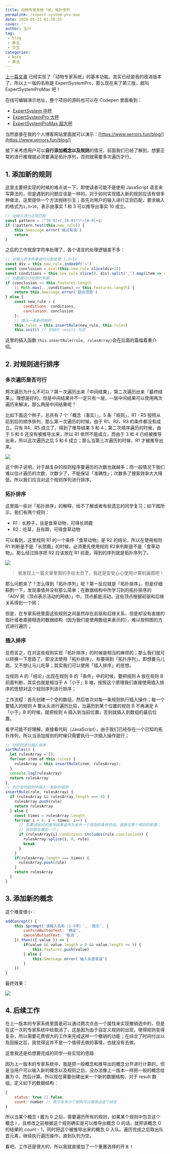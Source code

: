 ```yaml
---
title: 动物专家系统「续」拓扑序列
permalink: /expert-system-pro-max
date: 2020-05-21 01:39:35
cover: ''
author: 玉川
tag: 
 - blog
 - 算法
 - 交互
categories:
 - Note
 - 算法
---
```


<template>
    <div>
        <h2>概念</h2>
        <div class="item-box">
            <div v-for="(item, ind) in features" :key="ind" 
                :class="computeClass(ind)"
                @click="activate(ind)"> {{ item }}<br>( {{ ind }} )
            </div>
            <div class="inactive" @click="addConcept">添加<br/>概念</div>
        </div>
        <el-input v-model="new_rule" placeholder="1,3>10" style="width: 90%; padding: 10px;">
            <el-button @click="addNewRule" slot="append">添加规则</el-button>
        </el-input>
        <el-button @click="init"  style="width: 90%; margin: 10px;">重新选择</el-button>
        <h2>过程</h2>
        <p v-for="line in process" class="line">{{ line }} </p>
    </div>
</template>

<script>
export default {
  data() {
    return {
      features: ["有毛","产奶","有羽毛","会飞","会下蛋","吃肉","有犬齿","有爪","眼睛盯前方","有蹄","反刍","黄褐色","有斑点","有黑色条纹","长脖","长腿","不会飞","会游泳","黑白两色","善飞","哺乳类","鸟类","肉食类","蹄类","企鹅","海燕","鸵鸟","斑马","长颈鹿","虎","金钱豹"],
      result: [],
      new_rule: '',
      rules: [
      {
        conditions: [0],
        conclusion: 20
      }, {
        conditions: [1],
        conclusion: 20
      }, {
        conditions: [2],
        conclusion: 21
      }, {
        conditions: [3, 4],
        conclusion: 21
      }, {
        conditions: [20, 5],
        conclusion: 22
      }, {
        conditions: [6, 7, 8],
        conclusion: 22
      }, {
        conditions: [20, 8],
        conclusion: 23
      }, {
        conditions: [20, 9],
        conclusion: 23
      }, {
        conditions: [21, 17, 18, 16],
        conclusion: 24
      }, {
        conditions: [21, 19],
        conclusion: 25
      }, {
        conditions: [21, 14, 15, 16],
        conclusion: 26
      }, {
        conditions: [23, 13],
        conclusion: 27
      }, {
        conditions: [23, 14, 15, 12],
        conclusion: 28
      }, {
        conditions: [22, 11, 13],
        conclusion: 29
      }, {
        conditions: [22, 11, 12],
        conclusion: 30
      }],
      process: [],
    }
  },
  methods: {
    init() {
      this.result = Array(this.features.length).fill(false)
      this.new_rule = ''
    },
    activate (ind) {
      this.result[ind] = true;
      const reducer = (accumulator, currentValue) => accumulator && this.result[currentValue];
      const reduce_word =  (accumulator, currentValue) => accumulator + this.features[currentValue] + '且';
      this.process = []
      for (var item of this.rules) {
        /* 在这里其实可以先判断条件中是否包含刚才改变的那个元素，不包含的话就不要判断是否成立了
         * 但是我觉得判断是否存在要花费的计算量已经大于判断是否成立了。
         */
        if (item.conditions.reduce(reducer, true)) {
          const word = item.conditions.reduce(reduce_word, '因为').slice(0, -1)
          this.process.push(word + ', 所以可得' + this.features[item.conclusion])
          this.result[item.conclusion] = item.conditions.reduce(reducer, true)
        }
      }
      console.log(this.result)
    },
    addConcept() {
      this.$prompt('请输入名称（1-5字）', '提示', {
        confirmButtonText: '确定',
        cancelButtonText: '取消',
      }).then(({ value }) => {
        if(value && value.length > 0 && value.length <= 5) {
          this.features.push(value)
        } else {
          this.$message.error('输入长度有误')
        }
      })
    },
    // 添加新的规则
    addNewRule () {
      // 对输入进行正则匹配
      const pattern = /^[0-9]+(,[0-9]*)*>[0-9]+$/
      if (!pattern.test(this.new_rule)) {
        this.$message.error('格式有误')
        return
      }
      // 对输入的字符串进行分割处理 1,3>10 
      const div = this.new_rule.indexOf('>')
      const conclusion = eval(this.new_rule.slice(div+1))
      const conditions = this.new_rule.slice(0, div).split(',').map(item => eval(item))
      // 对数据可行性进行判断
      if (conclusion >= this.features.length || Math.max(...conditions) >= this.features.length) {
        return this.$message.error('超出范围')
      } else {
        const new_rule = {
          conditions: conditions,
          conclusion: conclusion
        };
        this.rules = this.insertRule(new_rule, this.rules)
        this.init() // 初始化 result 为空
        this.$message('添加成功')
      }
    },
    // 对规则进行插入排序
    sortRules() {
      let rulesArray = [];
      for(var item of this.rules) {
        rulesArray = this.insertRule(item, rulesArray);
      }
      console.log(rulesArray)
      return rulesArray
    },
    // 向已有的规则中插入一条新的规则
    insertRule(rule, rulesArray) {
      if (rulesArray && rulesArray.length === 0) {
        rulesArray.push(rule)
        return rulesArray
      } else {
        const times = rulesArray.length
        for(var i = 0; i < times; i++) {
          // 如果该规则的推导结果会作为另外一个规则的条件的话，就放在那个规则的前面；否则放在最后一个；
          // console.log(rulesArray[i].conditions, rule.conclusion)
          if (rulesArray[i].conditions.includes(rule.conclusion)) {
            console.log('yes', i)
            rulesArray.splice(i, 0, rule)
            break
          }
        }
        if(rulesArray.length === times) {
          rulesArray.push(rule)
        }
        return rulesArray
      }
    },
    computeClass (ind) {
      return this.result[ind] ? 'active': 'inactive'
    }
  },
  mounted() {
    this.init();
  },
}
</script>

<style lang="styus" scoped>
.item-box
  user-select none
  display flex
  flex-wrap wrap
  .active, .inactive
    width 80px
    height 40px
    margin 10px
    font-size 14px
    font-weight 600
    padding 5px
    text-align center
    cursor pointer
    border-radius 4px
    transition all .3s
	  animation: scale-up-tl .4s cubic-bezier(.39,.575,.565,1.000) both
  .active
    background #393824
    color white
  .inactive
    background #d3d4d6
    color black
    background: lighten(#d3d4d6, 30%)
    &:hover
        box-shadow: 0 3px 12px rgba(0,0,0,.15);
.line
  font-size 14px
  height: 1.8rem
  line-height: 1.8rem
  font-weight 600
  background #e0e1e2
  padding 5px 1rem
  border-radius 3px
  transition all .2s
  &:hover
    padding-left 1.5rem

@keyframes scale-up-tl {
  0% {
    transform: scale(0.5);
    transform-origin: 0% 0%;
  }
  100% {
    transform: scale(1);
    transform-origin: 0% 0%;
  }
}
</style>

[上一篇文章](https://www.xerrors.fun/Animal-Identification-Expert-System/) 已经实现了「动物专家系统」的基本功能。其实已经是我的改进版本了，所以上一版的名称是 ExpertSystemPro，那么现在来了第三版，就叫 ExpertSystemProMax 吧！

在线可编辑演示地址，整个项目的源码也可以在 Codepen 里面看到：

- [ExpertSystem 中杯](https://codepen.io/xerrors/pen/RwWydzQ)
- [ExpertSystemPro 大杯](https://codepen.io/xerrors/pen/abvGeqy)
- [ExpertSystemProMax 超大杯](https://codepen.io/xerrors/pen/oNjaaWG?editors=0010)

<!-- more -->

当然直接在我的个人博客网站里面就可以演示：[https://www.xerrors.fun/blog/](https://www.xerrors.fun/blog/)

接下来考虑用户可以**自行添加概念以及规则**的情况，前面我们已经了解到，想要正常的进行推理就必须要满足拓扑序列，否则就需要多次遍历才行。

## 1. 添加新的规则

这里主要把实现的时候的难点说一下，即使读者可能不是使用 JavaScript 语言来写算法的，但是遇到的问题应该是一样的。对于如何实现插入新的规则应该有很多种做法，这里提供一个方法抛砖引玉；首先对用户的输入进行正则匹配，要求输入的格式为`1,3>10`，表示由事实 1 和 3 可以推导出事实 10 成立。

```js
// 对输入进行正则匹配
const pattern = /^[0-9]+(,[0-9]*)*>[0-9]+$/
if (!pattern.test(this.new_rule)) {
    this.$message.error('格式有误')
    return
}
```

之后的工作就是字符串处理了，各个语言的处理逻辑差不多：

```js
// 对输入的字符串进行分割处理 1,3>10 
const div = this.new_rule.indexOf('>')
const conclusion = eval(this.new_rule.slice(div+1))
const conditions = this.new_rule.slice(0, div).split(',').map(item => eval(item))
// 对数据可行性进行判断
if (conclusion >= this.features.length 
    || Math.max(...conditions) >= this.features.length) {
    return this.$message.error('超出范围')
} else {
    const new_rule = {
        conditions: conditions,
        conclusion: conclusion
    };
    // 插入一条新的规则
    this.rules = this.insertRule(new_rule, this.rules)
    this.init() // 初始化 result 为空
```

这里的插入函数 `this.insertRule(rule, rulesArray)`会在后面的篇幅着重介绍。

## 2. 对规则进行排序

### 多次遍历是否可行

两次遍历为什么不可以？第一次遍历出来「中间结果」，第二次遍历出来「最终结果」。理想是好的，但是中间结果并不一定只有一层，一层中间结果可以使用两次遍历来解决，那么两层中间结果呢？

比如下面这个例子，总共有 7 个「概念（事实）」，5 条「规则」，R1 - R5 按照从前到后的顺序排列，那么第一次遍历的时候，由于 R1、R2、R3 的条件都没有成立，只有 R4、R5 成立了，得到了推导结果  3 和 4；第二次顺序遍历的时候，由于 5 和 6 还没有被推导出来，所以 R1 依然不能成立，而由于 3 和 4 已经被推导出来，所以这次遍历之后 5 和 6 成立；那么当第三次遍历的时候，R1 才被推导出来。


![](https://xerrors.oss-cn-shanghai.aliyuncs.com/imgs/20200521000143.gif)

这个例子说明，对于越复杂的规则程序要遍历的次数也就越多；而一般情况下我们难以估计遍历的次数，次数少了，不能保证「准确性」；次数多了搜索效率大大降低。所以我们应当对这个规则序列进行排序。

### 拓扑排序

这里插一些对「拓扑排序」的解释，给不了解或者有些遗忘的同学复习；如下图所示，我们有两个规则：

- R1：长脖子，且是食草动物，可得长颈鹿
- R2：吃草，且有蹄，可得食草动物

可以看到，这里规则 R1 的一个条件「食草动物」是 R2 的结论，所以在使用规则 R1 判断是不是「长颈鹿」的时候，必须要先使用规则 R2来判断是不是「食草动物」。那么经过排序把 R2 应该放在 R1 前面，得到的序列就是拓扑序列了。

![](https://xerrors.oss-cn-shanghai.aliyuncs.com/imgs/20200521002332.png)

> 我发现上一篇文章里面的手绘太丑了，我还是安安心心使用计算机画图吧！

那么问题来了？怎么得到「拓扑序列」呢？第一反应就是「拓扑排序」。但是仔细斟酌一下，发现事情并没有那么简单；在数据结构中所学习到的拓扑排序的 「AOV 网（顶点表示活动的网络）」中，顶点都是活动，这些顶点根据前驱和后继关系得到一个网；

但是，在专家系统里面这些规则之间虽然存在前驱和后继关系，但是却没有直接的指针或者直接相连的数据结构（因为我们是使用数组来表示的），难以按照图的方式进行遍历；

### 插入排序

总而言之，在对这些规则实现「拓扑排序」的时候是相当的麻烦的；那么我们就可以转换一下思路了，即没法使用「拓扑排序」，有要得到「拓扑序列」，即想要马儿跑，又不想让马儿吃草；其实我们可以使用「插入排序」的思想。

当规则 A 的「结论」出现在规则 B 的「条件」中的时候，要把规则 A 放在规则 B 前面判断，其实也就是相当于 A「小于」B 咯，按照这个原理我们直接使用插入排序的思想对这个规则序列进行排序；

工作流程：首先创建一个空的数组，然后依次对每一条规则执行插入操作；每一个要插入的规则 A 要从头进行遍历比较，当遍历到某个位置的规则 B 不再满足 A「小于」B 的时候，就把规则 A 插入到当前位置，否则就插入到数组的最后位置。

看字可能不好理解，直接看代码（JavaScript），由于我们已经存在一个已知的拓扑序列，所以当添加规则的时候只需要执行一次插入操作就行；

```js
// 对规则进行插入排序
sortRules() {
  let rulesArray = [];
  for(var item of this.rules) {
    rulesArray = this.insertRule(item, rulesArray);
  }
  console.log(rulesArray)
  return rulesArray
},
// 向已有的规则中插入一条新的规则
insertRule(rule, rulesArray) {
  if (rulesArray && rulesArray.length === 0) {
    rulesArray.push(rule)
    return rulesArray
  } else {
    const times = rulesArray.length
    for(var i = 0; i < times; i++) {
      // 如果该规则的推导结果会作为另外一个规则的条件的话，就放在那个规则的前面；
      // 否则放在最后一个；
      if (rulesArray[i].conditions.includes(rule.conclusion)) {
        rulesArray.splice(i, 0, rule)
        break
      }
    }
    if(rulesArray.length === times) {
      rulesArray.push(rule)
    }
    return rulesArray
  }
}
```

## 3. 添加新的概念

这个难度很小：

```js
addConcept() {
    this.$prompt('请输入名称（1-5字）', '提示', {
        confirmButtonText: '确定',
        cancelButtonText: '取消',
    }).then(({ value }) => {
        if(value && value.length > 0 && value.length <= 5) {
            this.features.push(value)
        } else {
            this.$message.error('输入长度有误')
        }
    })
}
```

最终效果：

![](https://xerrors.oss-cn-shanghai.aliyuncs.com/imgs/20200521012823.png)

## 4. 后续工作

在上一版本的专家系统里面是可以通过两次点击一个属性来实现撤销选中的，但是在这一次的专家系统中给取消了，这是因为由于自定义规则的出现，使得规则变得复杂，所以需要花费很大的工作来完成这样一个撤销的功能；在综合了时间付出以及回报之后，我觉得这并不是一个值得去做的事情，也就没有去做。

这里我还是给想要完成的同学一些实现的思路

因为上一版本的专家系统中，我是把一般概念和推导出的概念分开进行计算的，但是当用户可以输入新的概念以及规则之后，没办法像上一版本一样把一般的概念给置为 0，然后计算。所以现在需要创建出来一个新的数据结构，对于 result 数组，定义如下的数据结构：

```js
{
    status: true || false,
    count: number // 表示有多少个规则可以推导出这个结论
}
```

所以当某个概念 I 置为 0 之后，需要遍历所有的规则，如果某个规则中包含这个概念 I ，且修改之前根据这个规则确实是可以推导出概念 O 的话，就把该概念 O 的结果的 count - 1，同时把这个被推导出来的概念 O 入队。遍历完成之后取出队首元素，继续执行遍历操作，直到队列为空。

看吧，工作还是很大的，所以我就直接加了一个重置选择的开关！